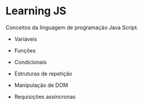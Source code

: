 # Learning JS
Conceitos da linguagem de programação Java Script.

- Variáveis

- Funções

- Condicionais

- Estruturas de repetição

- Manipulação de DOM

- Requisições assíncronas

